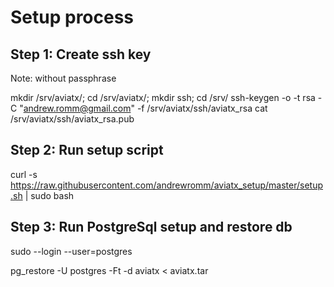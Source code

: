 # Setup process

## Step 1: Create ssh key
Note: without passphrase

mkdir /srv/aviatx/; cd /srv/aviatx/; mkdir ssh; cd /srv/
ssh-keygen -o -t rsa -C "andrew.romm@gmail.com" -f /srv/aviatx/ssh/aviatx_rsa
cat /srv/aviatx/ssh/aviatx_rsa.pub

## Step 2: Run setup script

curl -s https://raw.githubusercontent.com/andrewromm/aviatx_setup/master/setup.sh | sudo bash

## Step 3: Run PostgreSql setup and restore db

sudo --login --user=postgres

pg_restore -U postgres -Ft -d aviatx < aviatx.tar

